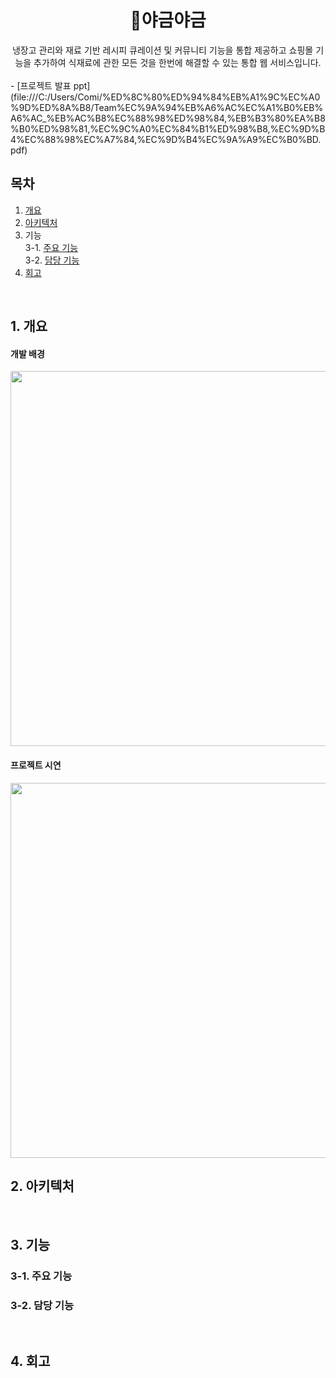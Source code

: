 <div align=center>
<h1>🥗야금야금</h1>
냉장고 관리와 재료 기반 레시피 큐레이션 및 커뮤니티 기능을 통합 제공하고 쇼핑몰 기능을 추가하여 식재료에 관한 모든 것을 한번에 해결할 수 있는 통합 웹 서비스입니다.</div>
<br>
- [프로젝트 발표 ppt](file:///C:/Users/Comi/%ED%8C%80%ED%94%84%EB%A1%9C%EC%A0%9D%ED%8A%B8/Team%EC%9A%94%EB%A6%AC%EC%A1%B0%EB%A6%AC_%EB%AC%B8%EC%88%98%ED%98%84,%EB%B3%80%EA%B8%B0%ED%98%81,%EC%9C%A0%EC%84%B1%ED%98%B8,%EC%9D%B4%EC%88%98%EC%A7%84,%EC%9D%B4%EC%9A%A9%EC%B0%BD.pdf)

## 목차
1. [개요](#1.-개요)
2. [아키텍처](#2.-아키텍처)
3. 기능 <br>
   3-1. [주요 기능](#3-1.-주요-기능) <br>
   3-2. [담당 기능](#3-2.-담당-기능)
4. [회고](#4.-회고)
<br>

## 1. 개요
#### 개발 배경
<img src="https://github.com/comiraioi/Project_YagumYagum/assets/134984755/be418e5a-038c-43db-a259-eea9c275dbaa" width=600>

#### 프로젝트 시연
<img src="https://github.com/comiraioi/Project_YagumYagum/assets/134984755/6caf1a28-c8e9-4051-8c5c-652b602f9556" width=600>

## 2. 아키텍처

<br>

## 3. 기능
### 3-1. 주요 기능
### 3-2. 담당 기능

<br>

## 4. 회고
